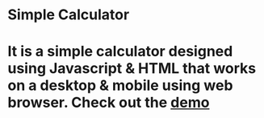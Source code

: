 # Simple Calculator

# <p>It is a simple calculator designed using Javascript & HTML that works on a desktop & mobile using web browser. Check out the <a href="https://prasanna-radha.github.io/calculator/">demo</a>
</p>
